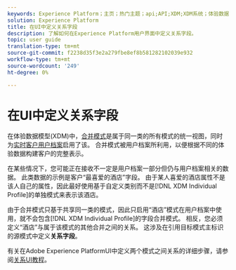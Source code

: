```yaml
---
keywords: Experience Platform；主页；热门主题；api;API;XDM;XDM系统；体验数据模型；数据模型；ui；工作区；关系；字段；
solution: Experience Platform
title: 在UI中定义关系字段
description: 了解如何在Experience Platform用户界面中定义关系字段。
topic: user guide
translation-type: tm+mt
source-git-commit: f2238d35f3e2a279fbe8ef8b581282102039e932
workflow-type: tm+mt
source-wordcount: '249'
ht-degree: 0%

---
```



# 在UI中定义关系字段

在体验数据模型(XDM)中，[合并模式](../../schema/composition.md#union)是属于同一类的所有模式的统一视图，同时为[实时客户用户档案](../../../profile/home.md)启用了该。 合并模式被用户档案所利用，以便根据不同的体验数据构建客户的完整表示。

在某些情况下，您可能正在接收不一定是用户档案一部分但仍与用户档案相关的数据。 此类数据的示例是客户“最喜爱的酒店”字段。 由于某人喜爱的酒店属性不是该人自己的属性，因此最好使用基于自定义类别而不是[!DNL XDM Individual Profile]的单独模式来表示该酒店。

由于合并模式只基于共享同一类的模式，因此只启用“酒店”模式在用户档案中使用，就不会包含[!DNL XDM Individual Profile]的字段合并模式。 相反，您必须定义“酒店”与属于该模式的其他合并之间的关系。 这涉及在引用目标模式主标识的源模式中定义&#x200B;**关系字段**。

有关在Adobe Experience PlatformUI中定义两个模式之间关系的详细步骤，请参阅[关系UI教程](../../tutorials/relationship-ui.md)。